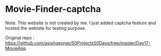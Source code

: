 # Movie-Finder-captcha


Note: This website is not created by me. I just added captcha feature and hosted the webiste for testing purpose. 

Original repo : https://github.com/asishgeorge/50Projects50Days/tree/master/Day17-MovieApp
